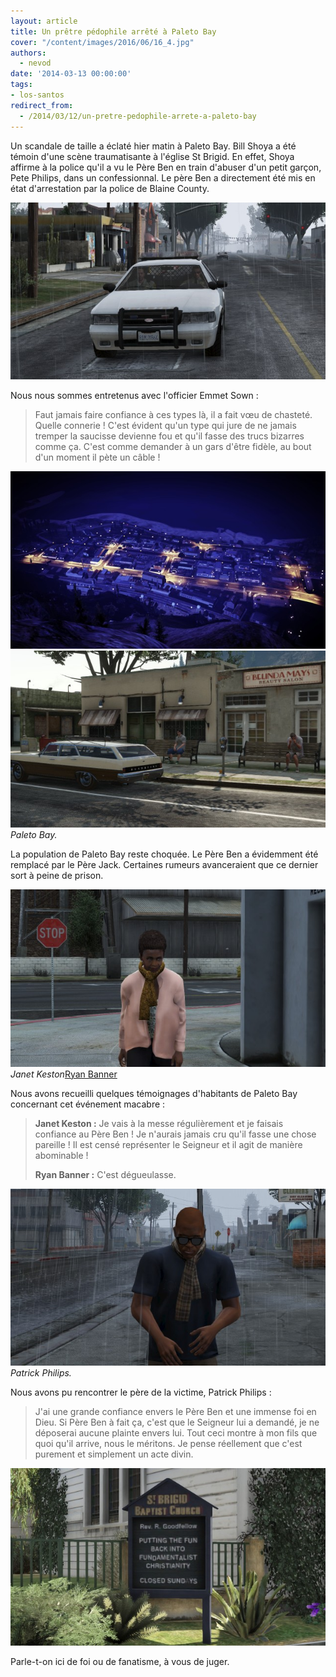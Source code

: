 ```yaml
---
layout: article
title: Un prêtre pédophile arrêté à Paleto Bay
cover: "/content/images/2016/06/16_4.jpg"
authors:
  - nevod
date: '2014-03-13 00:00:00'
tags:
- los-santos
redirect_from:
  - /2014/03/12/un-pretre-pedophile-arrete-a-paleto-bay
---
```


Un scandale de taille a éclaté hier matin à Paleto Bay. Bill Shoya a été témoin d'une scène traumatisante à l'église St Brigid. En effet, Shoya affirme à la police qu'il a vu le Père Ben en train d'abuser d'un petit garçon, Pete Philips, dans un confessionnal. Le père Ben a directement été mis en état d'arrestation par la police de Blaine County.

![](/content/images/2016/06/16_7.jpg)

Nous nous sommes entretenus avec l'officier Emmet Sown :

> Faut jamais faire confiance à ces types là, il a fait vœu de chasteté. Quelle connerie ! C'est évident qu'un type qui jure de ne jamais tremper la saucisse devienne fou et qu'il fasse des trucs bizarres comme ça. C'est comme demander à un gars d'être fidèle, au bout d'un moment il pète un câble !

![](/content/images/2016/06/16_3.jpg)
![Paleto Bay.](/content/images/2016/06/16.jpg)
_Paleto Bay._

La population de Paleto Bay reste choquée. Le Père Ben a évidemment été remplacé par le Père Jack. Certaines rumeurs avanceraient que ce dernier sort à peine de prison.

![Janet Keston](/content/images/2016/06/16_2.jpg)
_Janet Keston_[Ryan Banner](/content/images/2016/06/16_1.jpg)

Nous avons recueilli quelques témoignages d'habitants de Paleto Bay concernant cet événement macabre :

> **Janet Keston :** Je vais à la messe régulièrement et je faisais confiance au Père Ben ! Je n'aurais jamais cru qu'il fasse une chose pareille ! Il est censé représenter le Seigneur et il agit de manière abominable !
> 
> **Ryan Banner :** C'est dégueulasse.

![Patrick Philips.](/content/images/2016/06/16_8.jpg)
_Patrick Philips._

Nous avons pu rencontrer le père de la victime, Patrick Philips :

> J'ai une grande confiance envers le Père Ben et une immense foi en Dieu. Si Père Ben à fait ça, c'est que le Seigneur lui a demandé, je ne déposerai aucune plainte envers lui. Tout ceci montre à mon fils que quoi qu'il arrive, nous le méritons. Je pense réellement que c'est purement et simplement un acte divin.

![](/content/images/2016/06/16_5.jpg)

Parle-t-on ici de foi ou de fanatisme, à vous de juger.